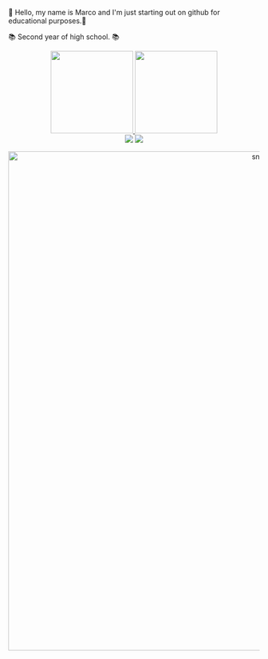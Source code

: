 👋 Hello, my name is Marco and I'm just starting out on github for educational purposes.👋

📚 Second year of high school. 📚

<div align="center">
    <a href="https://github.com/Marc0Antonio">
  <img height="165em" src="https://github-readme-stats.vercel.app/api/top-langs/?username=Marc0Antonio&layout=compact&langs_count=7&theme=tokyonight"/>
    <a href="https://github.com/Marc0Antonio">
  <img height="165em" src="https://github-readme-stats.vercel.app/api?username=Marc0Antonio&show_icons=true&theme=tokyonight&include_all_commits=true&count_private=true"/>
</div

  ##
  
<div align="center">
  <a href = "mailto:marco_paiva@estudante.sessienai.org.br"><img src="https://img.shields.io/badge/-Gmail-%23333?style=for-the-badge&logo=gmail&logoColor=white" target="_blank"></a>
<a href="https://www.linkedin.com/in/marco-ant%C3%B4nio-loregian-de-paiva-9899a4295/" target="_blank"><img src="https://img.shields.io/badge/-LinkedIn-%230077B5?style=for-the-badge&logo=linkedin&logoColor=white" target="_blank"></a>
</div>

<p align="center">
 <img width="1000" src="https://github.com/sammorozov/sammorozov/raw/main/assets/github-snake.svg" alt="snake"/>
</p>


